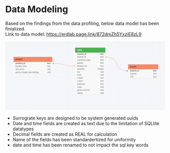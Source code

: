 # Data Modeling

Based on the findings from the data profiling, below data model has been finialized. <br>
Link to data model: https://erdlab.page.link/872dmZh5YxziE8zL9

![image info](./images/ER_diagram.png)


- Surrograte keys are designed to be system generated uuids
- Date and time fields are created as text due to the limitation of SQLlite datatypes
- Decimal fields are created as REAL for calculation 
- Name of the fields has been standardertized for uniformity
- date and time has been renamed to not impact the sql key words